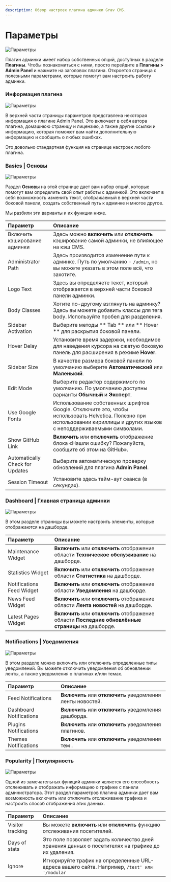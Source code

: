 ```yaml
---
description: Обзор настроек плагина админки Grav CMS.
---
```


# Параметры

![Параметры](grav-options1.png)

Плагин админки имеет набор собственных опций, доступных в разделе **Плагины**. Чтобы познакомиться с ними, просто перейдите в **Плагины > Admin Panel** и нажмите на заголовок плагина. Откроется страница с полезными параметрами, которые помогут вам настроить работу админки.

### Информация плагина

![Параметры](grav-options2.png)

В верхней части страницы параметров представлена ​​некоторая информация о плагине Admin Panel. Это включает в себя автора плагина, домашнюю страницу и лицензию, а также другие ссылки и информацию, которая поможет вам найти дополнительную информацию и сообщить о любых ошибках.

Это довольно стандартная функция на странице настроек любого плагина.

### Basics | Основы

![Параметры](grav-options3.png)

Раздел **Основы** на этой странице дает вам набор опций, которые помогут вам определить свой опыт работы с админкой. Это включает в себя возможность изменить текст, отображаемый в верхней части боковой панели, создать собственный путь к админке и многое другое.

Мы разбили эти варианты и их функции ниже.

| Параметр                        | Описание                                                                                                                       |
| :-----                          | :-----                                                                                                                         |
| Включить кэширование админки    | Здесь можно **включить** или **отключить** кэширование самой админки, не влияющее на кэш CMS.                                  |
| Administrator Path              | Здесь производится изменение пути к админке. Путь по умолчанию - `/admin`, но вы можете указать в этом поле всё, что захотите. |
| Logo Text                       | Здесь вы определяете текст, который отображается в верхней части боковой панели админки.                                       |
| Body Classes                    | Хотите по-другому взглянуть на админку? Здесь вы можете добавить классы для тега body. Используйте пробел для разделения.      |
| Sidebar Activation              | Выберите методы ** Tab ** или ** Hover ** для раскрытия боковой панели.                                                        |
| Hover Delay                     | Установите время задержки, необходимое для наведения курсора на сжатую боковую панель для расширения в режиме **Hover**.       |
| Sidebar Size                    | В качестве размера боковой панели по умолчанию выберите **Автоматический** или **Маленький**.                                  |
| Edit Mode                       | Выберите редактор содержимого по умолчанию. По умолчанию доступны варианты **Обычный** и **Эксперт**.                          |
| Use Google Fonts                | Использование собственных шрифтов Google. Отключите это, чтобы использовать Helvetica. Полезно при использовании кириллицы и других языков с неподдерживаемыми символами.      |
| Show GitHub Link                | **Включить** или **отключить** отображение блока «Нашли ошибку? Пожалуйста, сообщите об этом на GitHub».                       |
| Automatically Check for Updates | Выберите автоматическую проверку обновлений для плагина **Admin Panel**.                                                       |
| Session Timeout                 | Установите здесь тайм-аут сеанса (в секундах).                                                                                 |

### Dashboard | Главная страница админки

![Параметры](grav-options4.png)

В этом разделе страницы вы можете настроить элементы, которые отображаются на дашборде.

| Параметр                  | Описание                                                                                           |
| :-----                    | :-----                                                                                             |
| Maintenance Widget        | **Включить** или **отключить** отображение области **Техническое обслуживание** на дашборде.       |
| Statistics Widget         | **Включить** или **отключить** отображение области **Статистика** на дашборде.                     |
| Notifications Feed Widget | **Включить** или **отключить** отображение области **Уведомления** на дашборде.                    |
| News Feed Widget          | **Включить** или **отключить** отображение области **Лента новостей** на дашборде.                 |
| Latest Pages Widget       | **Включить** или **отключить** отображение области **Последние обновлённые страницы** на дашборде. |

### Notifications | Уведомления

![Параметры](grav-options5.png)

В этом разделе можно включить или отключить определенные типы уведомлений. Вы можете отключить уведомления об обновлении ленты, а также уведомления о плагинах и/или темах.

| Параметр                | Описание                                                     |
| :-----                  | :-----                                                       |
| Feed Notifications      | **Включить** или **отключить** уведомления ленты новостей.   |
| Dashboard Notifications | **Включить** или **отключить** уведомления дашборда.         |
| Plugins Notifications   | **Включить** или **отключить** уведомления плагинов.         |
| Themes Notifications    | **Включить** или **отключить** уведомления тем .             |

### Popularity | Популярность

![Параметры](grav-options6.png)

Одной из замечательных функций админки является его способность отслеживать и отображать информацию о трафике с панели администратора. Этот раздел параметров плагина админки дает вам возможность включить или отключить отслеживание трафика и настроить способ отображения этих данных.

| Параметр         | Описание                                                                                           |
| :-----           | :-----                                                                                             |
| Visitor tracking | Вы можете **включить** или **отключить** функцию отслеживания посетителей.                         |
| Days of stats    | Это поле позволяет задать количество дней хранения данных о посетителях на графике до их удаления. |
| Ignore           | Игнорируйте трафик на определенные URL-адреса вашего сайта. Например, `/test' или '/modular`       |
